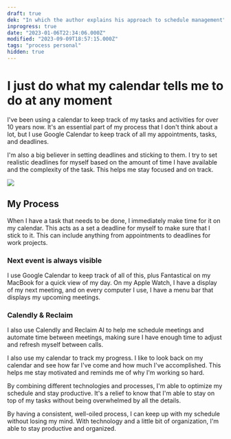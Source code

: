 ```yaml
---
draft: true
dek: "In which the author explains his approach to schedule management"
inprogress: true
date: "2023-01-06T22:34:06.000Z"
modified: "2023-09-09T18:57:15.000Z"
tags: "process personal"
hidden: true
---
```

# I just do what my calendar tells me to do at any moment

I've been using a calendar to keep track of my tasks and activities for over 10 years now. It's an essential part of my process that I don't think about a lot, but I use Google Calendar to keep track of all my appointments, tasks, and deadlines.

I'm also a big believer in setting deadlines and sticking to them. I try to set realistic deadlines for myself based on the amount of time I have available and the complexity of the task. This helps me stay focused and on track.

![](IMG_8205.jpeg)

## My Process

When I have a task that needs to be done, I immediately make time for it on my calendar. This acts as a set a deadline for myself to make sure that I stick to it. This can include anything from appointments to deadlines for work projects. 

### Next event is always visible

I use Google Calendar to keep track of all of this, plus Fantastical on my MacBook for a quick view of my day. On my Apple Watch, I have a display of my next meeting, and on every computer I use, I have a menu bar that displays my upcoming meetings.

### Calendly & Reclaim

I also use Calendly and Reclaim AI to help me schedule meetings and automate time between meetings, making sure I have enough time to adjust and refresh myself between calls. 

I also use my calendar to track my progress. I like to look back on my calendar and see how far I've come and how much I've accomplished. This helps me stay motivated and reminds me of why I'm working so hard.

By combining different technologies and processes, I'm able to optimize my schedule and stay productive. It's a relief to know that I'm able to stay on top of my tasks without being overwhelmed by all the details. 

By having a consistent, well-oiled process, I can keep up with my schedule without losing my mind. With technology and a little bit of organization, I'm able to stay productive and organized.
